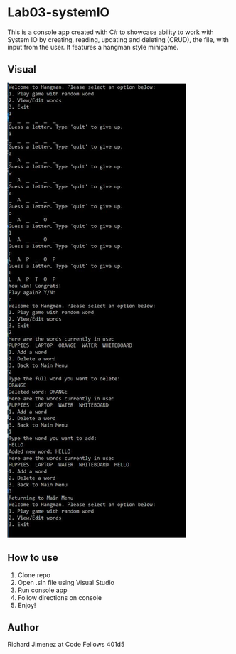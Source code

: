 # Lab03-systemIO
This is a console app created with C# to showcase ability to work with System IO by creating, reading, updating and deleting (CRUD), the file, with input from the user. It features a hangman style minigame. 

## Visual
![](screencap.JPG)

## How to use
1. Clone repo
2. Open .sln file using Visual Studio
3. Run console app
4. Follow directions on console
5. Enjoy!

## Author
Richard Jimenez at Code Fellows 401d5